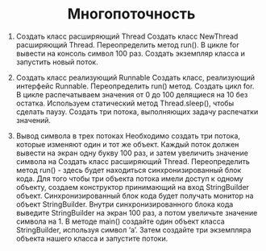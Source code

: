 <div align="center"> 
<h1>Многопоточность</h1>
</div>

1. Создать класс расширяющий Thread
Создать класс NewThread расширяющий Thread.
Переопределить метод run(). В цикле for вывести на консоль символ 100 раз.
Создать экземпляр класса и запустить новый поток. 

2. Создать класс реализующий Runnable
Создать класс, реализующий интерфейс Runnable.
Переопределить run() метод. Создать цикл for. В цикле распечатываем значения от 0 до 100 делящиеся на 10 без остатка.
Используем статический метод Thread.sleep(), чтобы сделать паузу.
Создать три потока, выполняющих задачу распечатки значений.

3. Вывод символа в трех потоках
Необходимо создать три потока, которые изменяют один и тот же объект. Каждый поток должен вывести на экран одну букву 100 раз, и затем увеличить значение символа на 
Создать класс расширяющий Thread. 
Переопределить метод run() - здесь будет находиться синхронизированный блок кода. 
Для того чтобы три объекта потока имели доступ к одному объекту, создаем конструктор принимающий на вход StringBuilder объект. 
Синхронизированный блок кода будет получать монитор на объект StringBuilder.
Внутри синхронизированного блока кода выведите StringBuilder на экран 100 раз, а потом увеличьте значение символа на 1. 
В методе main() создайте один объект класса StringBuilder, используя символ ‘a’.
Затем создайте три экземпляра объекта нашего класса и запустите потоки. 
